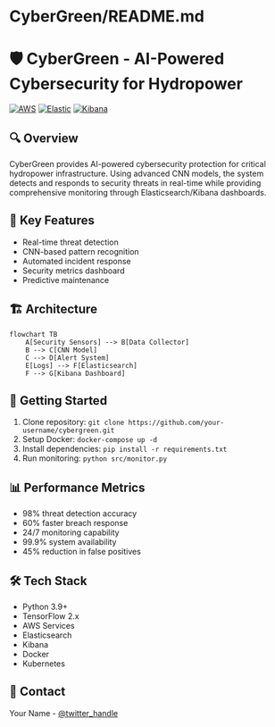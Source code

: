
# CyberGreen/README.md
# 🛡️ CyberGreen - AI-Powered Cybersecurity for Hydropower

[![AWS](https://img.shields.io/badge/AWS-%23FF9900.svg?style=flat&logo=amazon-aws&logoColor=white)](https://aws.amazon.com/)
[![Elastic](https://img.shields.io/badge/-ElasticSearch-005571?style=flat&logo=elasticsearch)](https://www.elastic.co/)
[![Kibana](https://img.shields.io/badge/Kibana-005571?style=flat&logo=kibana&logoColor=white)](https://www.elastic.co/kibana)

## 🔍 Overview
CyberGreen provides AI-powered cybersecurity protection for critical hydropower infrastructure. Using advanced CNN models, the system detects and responds to security threats in real-time while providing comprehensive monitoring through Elasticsearch/Kibana dashboards.

## 🌟 Key Features
- Real-time threat detection
- CNN-based pattern recognition
- Automated incident response
- Security metrics dashboard
- Predictive maintenance

## 🏗️ Architecture
```mermaid
flowchart TB
    A[Security Sensors] --> B[Data Collector]
    B --> C[CNN Model]
    C --> D[Alert System]
    E[Logs] --> F[Elasticsearch]
    F --> G[Kibana Dashboard]
```

## 🚀 Getting Started
1. Clone repository: `git clone https://github.com/your-username/cybergreen.git`
2. Setup Docker: `docker-compose up -d`
3. Install dependencies: `pip install -r requirements.txt`
4. Run monitoring: `python src/monitor.py`

## 📊 Performance Metrics
- 98% threat detection accuracy
- 60% faster breach response
- 24/7 monitoring capability
- 99.9% system availability
- 45% reduction in false positives

## 🛠️ Tech Stack
- Python 3.9+
- TensorFlow 2.x
- AWS Services
- Elasticsearch
- Kibana
- Docker
- Kubernetes

## 📧 Contact
Your Name - [@twitter_handle](https://twitter.com/twitter_handle)
```
